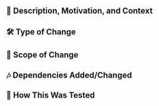 ## 🚀 Description, Motivation, and Context

<!--
  Describe your changes in detail. Why is this change is required? What problem does it solve?
  Screenshots and fun icons are welcome 🎉
-->
<!--
  Be sure to pick a proper title prefix:
-->
<!-- - `build():` - changes that affect the build system or external dependencies <!-- -->
<!-- - `ci():` - changes to our CI configuration files and scripts <!-- -->
<!-- - `chore():` - changes to auxiliary tools and libraries <!-- -->
<!-- - `docs():` - documentation only changes <!-- -->
<!-- - `feat():` - a new feature <!-- -->
<!-- - `fix():` - a bug fix <!-- -->
<!-- - `perf():` - improves performance <!-- -->
<!-- - `refactor():` - neither fixes a bug nor adds a feature <!-- -->
<!-- - `revert():` - new commits to reverse the effect of some earlier commits <!-- -->
<!-- - `test():` - adding missing tests or correcting existing tests <!-- -->

## 🛠️ Type of Change

<!--
  UNCOMMENT the relevant type below to help others understand the intent of your PR:
-->
<!-- - Feature addition/update <!-- -->
<!-- - Bugfix <!-- -->
<!-- - Tests <!-- -->
<!-- - Documentation update <!-- -->
<!-- - Maintenance/dependency changes <!-- -->
<!-- - Architecture improvement <!-- -->
<!-- - Dev Tools <!-- -->
<!-- - Build/deploy improvement <!-- -->
<!-- - Proof of Concept <!-- -->

## 🎯 Scope of Change

<!--
  UNCOMMENT the relevant scope of change  below to describe the scope of your change,
  in terms of [semver](http://semver.org):
-->
<!-- - PATCH (non-breaking change addressing an open issue) <!-- -->
<!-- - MINOR (non-breaking change that adds functionality) <!-- -->
<!-- - MAJOR (breaking change fix or feature that changes existing interface or functionality) <!-- -->

## 🎶 Dependencies Added/Changed

<!--
  Please list any third-party packages updated
  - `express@2.0.1` -> `express@^2.3.5`
  - `react@15.5.15` -> `react@16.x`
  - `react-awesome-stuff@^1.5` added
  - `react-dumb-stuff@3.0` removed
-->

## 🌮 How This Was Tested

<!--
  Describe the before and after of how your change was tested/confirmed as working correctly.
  If you are making changes to production config, include how you tested in qa environment
  and how you tested in production environment.

  For code changes, UNCOMMENT this section to include a manual test plan which can be used by the reviewer to manually smoke test your pr prod:

  Happy Path(s):
  1. hit /video and it should create a video

  <Screenshot>
  Screenshots are more than welcome, you can put here the request results and some behaviors
-->